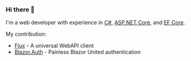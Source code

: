 ### Hi there 👋

I'm a web developer with experience in
[C#](https://learn.microsoft.com/en-us/dotnet/csharp), [ASP.NET Core](https://github.com/dotnet/aspnetcore), and [EF Core](https://github.com/dotnet/efcore). 

My contribution: 
- [Flux](https://github.com/BitzArt/Flux) - A universal WebAPI client
- [Blazor.Auth](https://github.com/BitzArt/Blazor.Auth) - Painless Blazor United authentication
